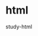 # html
study-html
<!doctype=html>
<html>
<head>
<meta chartset="utf-8">
<title>测试<title>
</head>
<body>
  
</body>
</html
